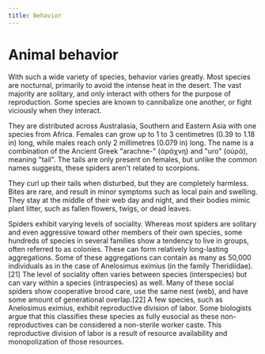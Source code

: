 ```yaml
---
title: Behavior
---
```


# Animal behavior

With such a wide variety of species, behavior varies greatly. Most species are nocturnal, primarily to avoid the intense heat in the desert. The vast majority are solitary, and only interact with others for the purpose of reproduction. Some species are known to cannibalize one another, or fight viciously when they interact.

They are distributed across Australasia, Southern and Eastern Asia with one species from Africa. Females can grow up to 1 to 3 centimetres (0.39 to 1.18 in) long, while males reach only 2 millimetres (0.079 in) long. The name is a combination of the Ancient Greek "arachne-" (ἀράχνη) and "uro" (οὐρά), meaning "tail". The tails are only present on females, but unlike the common names suggests, these spiders aren't related to scorpions.

They curl up their tails when disturbed, but they are completely harmless. Bites are rare, and result in minor symptoms such as local pain and swelling. They stay at the middle of their web day and night, and their bodies mimic plant litter, such as fallen flowers, twigs, or dead leaves.

Spiders exhibit varying levels of sociality. Whereas most spiders are solitary and even aggressive toward other members of their own species, some hundreds of species in several families show a tendency to live in groups, often referred to as colonies. These can form relatively long-lasting aggregations. Some of these aggregations can contain as many as 50,000 individuals as in the case of Anelosimus eximius (in the family Theridiidae).[21] The level of sociality often varies between species (interspecies) but can vary within a species (intraspecies) as well. Many of these social spiders show cooperative brood care, use the same nest (web), and have some amount of generational overlap.[22] A few species, such as Anelosimus eximius, exhibit reproductive division of labor. Some biologists argue that this classifies these species as fully eusocial as these non-reproductives can be considered a non-sterile worker caste. This reproductive division of labor is a result of resource availability and monopolization of those resources.
